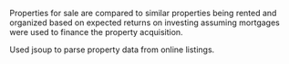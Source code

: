 Properties for sale are compared to similar properties being rented
and organized based on expected returns on investing assuming
mortgages were used to finance the property acquisition.

Used jsoup to parse property data from online listings.
